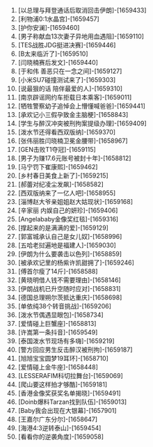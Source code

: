 
1. [以总理与拜登通话后取消回击伊朗]-[1659433]
1. [利物浦0:1水晶宫]-[1659457]
1. [护你安澜]-[1659460]
1. [男子称献血13次妻子异地用血遇阻]-[1659110]
1. [TES战胜JDG挺进决赛]-[1659446]
1. [B太来临沂了]-[1659510]
1. [闫晓楠赛后发文]-[1659440]
1. [于和伟 善恶只在一念之间]-[1659127]
1. [小米SU7碰撞测试来了]-[1659303]
1. [说最狠的话 陪伴最爱的人]-[1659310]
1. [南京辟谣网约车拒载日本乘客]-[1659011]
1. [牺牲警察幼子追悼会上懵懂喊爸爸]-[1659441]
1. [承欢记小三假孕致金主脑梗]-[1658843]
1. [学生与醉汉冲突被刑拘案提级办理]-[1659409]
1. [泼水节还得看西双版纳]-[1659370]
1. [张伟丽胜闫晓楠卫冕金腰带]-[1658967]
1. [GEN击败T1夺冠]-[1659115]
1. [男子为赚17.6元账号被封十年]-[1658812]
1. [马宁罚下崔康熙]-[1659462]
1. [乡村春日美食上新了]-[1659215]
1. [郝蕾对纪凌尘发飙]-[1658582]
1. [西双版纳来了一亿人吧]-[1658955]
1. [淄博赵大爷亲姐姐赵大姑现状]-[1659168]
1. [辛家丽 内娱自己的妍珍]-[1659406]
1. [Angelababy金像奖红毯]-[1659316]
1. [撑起来的是满满的爱]-[1659129]
1. [郭富城承认自己是女儿奴]-[1658996]
1. [五哈老挝遍地是福建人]-[1659030]
1. [伊朗为什么要袭击以色列]-[1658859]
1. [被承欢记里的杨紫许凯甜拥了]-[1659246]
1. [傅首尔瘦了14斤]-[1658588]
1. [黄晓明借人钱不需要理由]-[1658146]
1. [伊朗战机已升空随时应对]-[1658831]
1. [德国总理朔尔茨抵达重庆]-[1658698]
1. [单依纯38个转音挑战]-[1659206]
1. [泼水节偶遇显眼包]-[1658734]
1. [爱情碰上巨蟹座]-[1658813]
1. [许嵩第一条抖音]-[1659549]
1. [泰国泼水节现场有多嗨]-[1659219]
1. [警方回应男生反击醉汉被刑拘]-[1659187]
1. [旭旭宝宝圆梦19耳环]-[1658710]
1. [爱情碰上金牛座]-[1658448]
1. [LESSERAFIM科切拉舞台]-[1659069]
1. [爬山要这样拍才够酷]-[1659181]
1. [香港金像奖获奖名单揭晓]-[1659491]
1. [Doinb爆料Tarzan找到队伍]-[1659013]
1. [Baby我会出现在大银幕]-[1657901]
1. [王嘉尔广东分尔]-[1658647]
1. [海港4:3逆转泰山]-[1659454]
1. [看看你的逆袭角度]-[1659058]